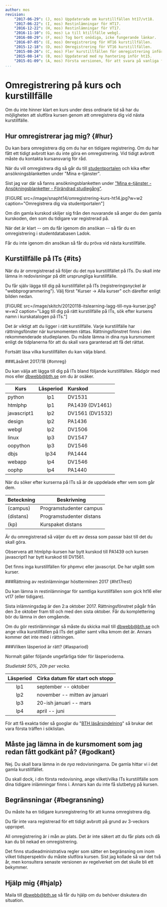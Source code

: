 ```yaml
---
author: mos
revision:
    "2017-06-29": (J, mos) Uppdaterade om kurstillfällen ht17/vt18.
    "2017-06-22": (I, mos) Restinlämningar för HT17.
    "2016-12-22": (H, mos) Restinlämningar för VT17.
    "2016-11-10": (G, mos) La till ktillfälle webgl.
    "2016-08-29": (F, mos) Tog bort onödiga, icke fungerande länkar.
    "2016-07-05": (E, mos) Omregistrering för HT16 kurstillfällen.
    "2015-12-18": (D, mos) Omregistrering för VT16 kurstillfällen.
    "2015-08-26": (C, mos) Fler kurstillfällen för omregistrering inför ht15 samt förklaring av läsperioder.
    "2015-08-14": (B, mos) Uppdaterad med ny hantering inför ht15.
    "2015-01-09": (A, mos) Första versionen, för att svara på vanliga frågor om omregistrering.
...
```

Omregistrering på kurs och kurstillfälle
==================================

Om du inte hinner klart en kurs under dess ordinarie tid så har du möjligheten att slutföra kursen genom att omregistrera dig vid nästa kurstillfälle.


<!--more-->



Hur omregistrerar jag mig? {#hur}
--------------------------------------------------------------------

Du kan bara omregistrera dig om du har en tidigare registrering. Om du har fått ett tidigt avbrott kan du inte göra en omregistrering. Vid tidigt avbrott måste du kontakta kursansvarig för råd.

När du vill omregistrera dig så går du till [studentportalen](https://studentportal.bth.se/) och kika efter ansökningsblanketten under "Mina e-tjänster". 

Sist jag var där så fanns ansökningsblanketten under ["Mina e-tjänster - Ansökningsblanketter - Förändrad studiegång"](https://studentportal.bth.se/web/studentportal.nsf/web.xsp/antagning_forandrad_studiegang).

[FIGURE src=/image/snapht14/omregistrering-kurs-ht14.jpg?w=w2 caption="Omregistrera dig via studentportalen"]

Om din gamla kurskod skiljer sig från den nuvarande så anger du den gamla kurskoden, den som du tidigare var registrerad på.

När det är klart -- om du får igenom din ansökan -- så får du en omregistrering i studentdatabasen Ladok.

Får du inte igenom din ansökan så får du pröva vid nästa kurstillfälle.



Kurstillfälle på ITs {#its}
--------------------------------------------------------------------

När du är omregistrerad så följer du det nya kurstillfället på ITs. Du skall *inte* lämna in redovisningar på ditt ursprungliga kurstillfälle. 

Du får själv lägga till dig på kurstillfället på ITs (registreringsnyckel är "webbprogrammering"). Välj först "Kurser -> Alla kurser" och därefter enligt bilden nedan.

[FIGURE src=/image/skitch/20120118-itslearning-lagg-till-nya-kurser.jpg?w=w2 caption="Lägg till dig på rätt kurstillfälle på ITs, sök efter kursens namn i kurskatalogen på ITs."]

Det är viktigt att du ligger i rätt kurstillfälle. Varje kurstillfälle har rättningsfönster när kursmomenten rättas. Rättningsfönstret finns i den rekommenderade studieplanen. Du måste lämna in dina nya kursmoment enligt de tidplanerna för att du skall vara garanterad att få det rättat.

Fortsätt läsa vilka kurstillfällen du kan välja bland.



###Läsåret 2017/18 {#omreg}

Du kan välja att lägga till dig på ITs bland följande kurstillfällen. Rådgör med mos eller dbwebb@bth.se om du är osäker.

| Kurs        | Läsperiod | Kurskod |
|-------------|:---------:|:--------|
| python      | lp1       | DV1531  | 
| htmlphp     | lp1       | PA1439 (DV1461) |
| javascript1 | lp2       | DV1561 (DV1532) |
| design      | lp2       | PA1436  |
| webgl       | lp2       | DV1506  |
| linux       | lp3       | DV1547  |
| oopython    | lp3       | DV1546  |
| dbjs        | lp34      | PA1444  |
| webapp      | lp4       | DV1546  |
| oophp       | lp4       | PA1440  |

När du söker efter kurserna på ITs så är de uppdelade efter vem som går dem.

| Beteckning | Beskrivning |
|------------|-------------|
| (campus)   | Programstudenter campus |
| (distans)  | Programstudenter distans |
| (kp)       | Kurspaket distans |

Är du omregistrerad så väljer du ett av dessa som passar bäst till det du skall göra.

Observera att htmlphp-kursen har bytt kurskod till PA1439 och kursen javascript1 har bytt kurskod till DV1561.

Det finns inga kurstillfällen för phpmvc eller javascript. De har utgått som kurser.



###Rättning av restinlämningar höstterminen 2017 {#ht17rest}

Du kan lämna in restinlämningar för samtliga kurstillfällen som gick ht16 eller vt17 (eller tidigare).

Sista inlämningsdag är den 2:a oktober 2017. Rättningsfönstret pågår från den 3:e oktober fram till och med den sista oktober. Får du komplettering bör du lämna in den omgående.

Om du gör restinlämningar så måste du skicka mail till dbwebb@bth.se och ange vilka kurstillfällen på ITs det gäller samt vilka kmom det är. Annars kommer det inte med i rättningen.


<!--
###Omregistrering höstterminen 2016 {#ht16}

Denna information gällde inför höstterminen 2016.

| Kurs        | Läsperiod | Kurstakt | Kurstillfälle på ITs |
|-------------|:---------:|:--------:|----------------------|
| htmlphp     | lp1  | 50% | PA1439 H16 Lp1 Webbteknologier-program |
| oophp       | lp12 | 25% | DV1485 H16 Lp12 Databaser och OO programmering i PHP-omreg |
| phpmvc      | lp1  | 50% | DV1486 H16 Lp1 Databasdrivna webbappl med PHP och MVC-kp50 |
| javascript  | lp12 | 25% | DV1483 VT16 Lp34 JavaScript, jQuery och AJAX med HTML5, PHP-kp25 |
| javascript  | lp2  | 50% | DV1483 H16 Lp12 JavaScript, jQuery och AJAX med HTML5 o PHP-kp50 |
| python      | lp1  | 50% | DV1531 H16 Lp1 Programmering och problemlös i Python-kp50 |
| javascript1 | lp2  | 50% | DV1532 H16 Lp2 Programmering med JavaScript, HTML och CSS-kp50  |
| linux       | lp1  | 50% | DV1547 H16 Lp1 Programmera webbtjänster på Linux-kp50 |
| webapp      | lp2  | 50% | DV1546 H16 Lp2 Webbapplikationer för mobila enheter-kp50 |
| webapp      | lp12 | 25% | DV1546 H16 Lp12 Webbapplikationer för mobila enheter-kp25 |
| webgl       | lp2  | 50% | DV1506 H16 Lp2 Spelteknik för webben (campus) |

Observera att htmlphp-kursen har bytt kurskod till PA1439.
-->



###Vilken läsperiod är rätt? {#laspariod}

Normalt gäller följande ungefärliga tider för läsperioderna.

*Studietakt 50%, 20h per vecka.*

| Läsperiod | Cirka datum för start och stopp | 
|:---------:|---------------------------------|
| lp1       | september -- oktober            |
| lp2       | november -- mitten av januari   |
| lp3       | 20-ish januari -- mars          |
| lp4       | april -- juni                   |

<!--
*Studietakt 25%, 10h per vecka.*

| Läsperiod | Cirka datum för start och stopp | 
|:---------:|---------------------------------|
| lp12      | september -- mitten av januari  |
| lp34      | 20-ish januari -- juni          |
-->

För att få exakta tider så googlar du "[BTH läsårsindelning](https://www.google.se/search?q=BTH+läsårsindelning)" så brukar det vara första träffen i söklistan.



Måste jag lämna in de kursmoment som jag redan fått godkänt på? {#godkant}
--------------------------------------------------------------------

Nej. Du skall bara lämna in de *nya* redovisningarna. De gamla hittar vi i det gamla kurstillfället.

Du skall dock, i din första redovisning, ange vilket/vilka ITs kurstillfälle som dina tidigare inlämningar finns i. Annars kan du inte få slutbetyg på kursen.



Begränsningar {#begransning}
--------------------------------------------------------------------

Du måste ha en tidigare kursregistrering för att kunna omregistrera dig. 

Du får inte vara registrerad för ett tidigt avbrott på grund av 3-veckors uppropet.

All omregistrering är i mån av plats. Det är inte säkert att du får plats och då kan du bli nekad en omregistrering.

Det finns studieadministrativa regler som sätter en begränsning om inom vilket tidsperspektiv du måste slutföra kursen. Sist jag kollade så var det två år, men konsultera senaste versionen av regelverket om det skulle bli ett bekymmer. 



Hjälp mig {#hjalp}
--------------------------------------------------------------------

Maila till dbwebb@bth.se så får du hjälp om du behöver diskutera din situation.
